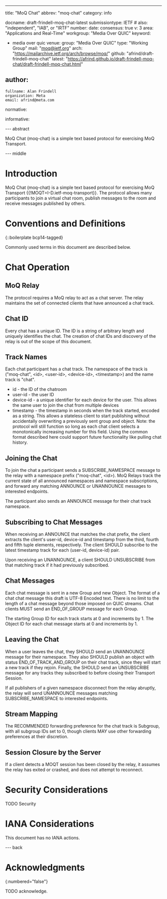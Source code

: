 ---

title: "MoQ Chat"
abbrev: "moq-chat"
category: info

docname: draft-frindell-moq-chat-latest
submissiontype: IETF  # also: "independent", "IAB", or "IRTF"
number:
date:
consensus: true
v: 3
area: "Applications and Real-Time"
workgroup: "Media Over QUIC"
keyword:
 - media over quic
venue:
  group: "Media Over QUIC"
  type: "Working Group"
  mail: "moq@ietf.org"
  arch: "https://mailarchive.ietf.org/arch/browse/moq/"
  github: "afrind/draft-frindell-moq-chat"
  latest: "https://afrind.github.io/draft-frindell-moq-chat/draft-frindell-moq-chat.html"

author:
 -
    fullname: Alan Frindell
    organization: Meta
    email: afrind@meta.com

normative:

informative:


--- abstract

MoQ Chat (moq-chat) is a simple text based protocol for exercising MoQ
Transport.


--- middle

# Introduction

MoQ Chat (moq-chat) is a simple text based protocol for exercising MoQ
Transport {{!MOQT=I-D.ietf-moq-transport}}.  The protocol allows many
participants to join a virtual chat room, publish messages to the room and
receive messages published by others.

# Conventions and Definitions

{::boilerplate bcp14-tagged}

Commonly used terms in this document are described below.


# Chat Operation

## MoQ Relay

The protocol requires a MoQ relay to act as a chat server.  The relay maintains
the set of connected clients that have announced a chat track.

## Chat ID

Every chat has a unique ID.  The ID is a string of arbitrary length and uniquely
identifies the chat.  The creation of chat IDs and discovery of the relay is
out of the scope of this document.

## Track Names

Each chat participant has a chat track.  The namespace of the track is
("moq-chat", \<id\>, \<user-id\>, \<device-id\>, \<timestamp\>) and the name
track is "chat".

* id - the ID of the chatroom
* user-id - the user ID
* device-id - a unique identifier for each device for the user.  This allows
              the same user to join the chat from multiple devices
* timestamp - the timestamp in seconds when the track started, encoded as a
              string.  This allows a stateless client to start publishing
              without accidentally overwriting a previously sent group and
              object.
              Note: the protocol will still function so long as each chat
              client selects a monotonically increasing number for this field.
              Using the common format described here could support future
              functionality like pulling chat history.

## Joining the Chat

To join the chat a participant sends a SUBSCRIBE_NAMESPACE message to the relay
with a namespace prefix ("moq-chat", \<id\>).  MoQ Relays track the current
state of all announced namespaces and namespace subscriptions, and forward any
matching ANNOUNCE or UNANNOUNCE messages to interested endpoints.

The participant also sends an ANNOUNCE message for their chat track namespace.

## Subscribing to Chat Messages

When receiving an ANNOUNCE that matches the chat prefix, the client extracts the
client's user-id, device-id and timestamp from the third, fourth and fifth tuple
elements, respectively.  The client SHOULD subscribe to the latest timestamp
track for each (user-id, device-id) pair.

Upon receiving an UNANNOUNCE, a client SHOULD UNSUBSCRIBE from that
matching track if it had previously subscribed.

## Chat Messages

Each chat message is sent in a new Group and new Object.  The format of a chat
chat message this draft is UTF-8 Encoded text.  There is no limit to
the length of a chat message beyond those imposed on QUIC streams.  Chat clients
MUST send an END_OF_GROUP message for each Group.

The starting Group ID for each track starts at 0 and increments by 1.  The
Object ID for each chat message starts at 0 and increments by 1.

## Leaving the Chat

When a user leaves the chat, they SHOULD send an UNANNOUNCE message for their
namespace. They also SHOULD publish an object with status
END_OF_TRACK_AND_GROUP on their chat track, since they will start a new track if
they rejoin.  Finally, the SHOULD send an UNSUBSCRIBE message for any
tracks they subscribed to before closing their Transport Session.

If all publishers of a given namespace disconnect from the relay abruptly, the
relay will send UNANNOUNCE messages matching SUBSCRIBE_NAMESPACE to interested
endpoints.

## Stream Mapping

The RECOMMENDED forwarding preference for the chat track is Subgroup, with all
subgroup IDs set to 0, though clients MAY use other forwarding preferences at
their discretion.

## Session Closure by the Server

If a client detects a MOQT session has been closed by the relay, it assumes
the relay has exited or crashed, and does not attempt to reconnect.

# Security Considerations

TODO Security


# IANA Considerations

This document has no IANA actions.


--- back

# Acknowledgments
{:numbered="false"}

TODO acknowledge.

